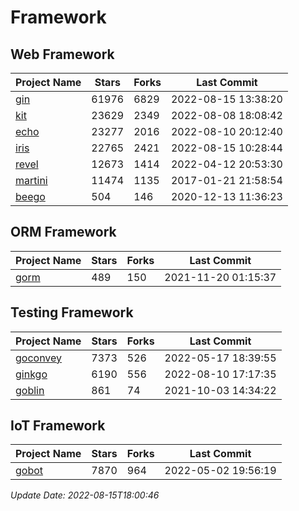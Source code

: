 # Framework

## Web Framework
| Project Name | Stars | Forks | Last Commit |
| ------------ | ----- | ----- | ----------- |
| [gin](https://github.com/gin-gonic/gin) | 61976 | 6829 | 2022-08-15 13:38:20 |
| [kit](https://github.com/go-kit/kit) | 23629 | 2349 | 2022-08-08 18:08:42 |
| [echo](https://github.com/labstack/echo) | 23277 | 2016 | 2022-08-10 20:12:40 |
| [iris](https://github.com/kataras/iris) | 22765 | 2421 | 2022-08-15 10:28:44 |
| [revel](https://github.com/revel/revel) | 12673 | 1414 | 2022-04-12 20:53:30 |
| [martini](https://github.com/go-martini/martini) | 11474 | 1135 | 2017-01-21 21:58:54 |
| [beego](https://github.com/astaxie/beego) | 504 | 146 | 2020-12-13 11:36:23 |

## ORM Framework
| Project Name | Stars | Forks | Last Commit |
| ------------ | ----- | ----- | ----------- |
| [gorm](https://github.com/jinzhu/gorm) | 489 | 150 | 2021-11-20 01:15:37 |

## Testing Framework
| Project Name | Stars | Forks | Last Commit |
| ------------ | ----- | ----- | ----------- |
| [goconvey](https://github.com/smartystreets/goconvey) | 7373 | 526 | 2022-05-17 18:39:55 |
| [ginkgo](https://github.com/onsi/ginkgo) | 6190 | 556 | 2022-08-10 17:17:35 |
| [goblin](https://github.com/franela/goblin) | 861 | 74 | 2021-10-03 14:34:22 |

## IoT Framework
| Project Name | Stars | Forks | Last Commit |
| ------------ | ----- | ----- | ----------- |
| [gobot](https://github.com/hybridgroup/gobot) | 7870 | 964 | 2022-05-02 19:56:19 |

*Update Date: 2022-08-15T18:00:46*